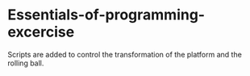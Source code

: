 # Essentials-of-programming-excercise
Scripts are added to control the transformation of the platform and the rolling ball.
